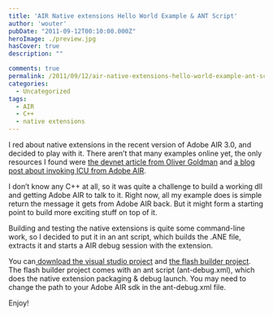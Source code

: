 ```yaml
---
title: 'AIR Native extensions Hello World Example & ANT Script'
author: 'wouter'
pubDate: "2011-09-12T00:10:00.000Z"
heroImage: ./preview.jpg
hasCover: true
description: ""

comments: true
permalink: /2011/09/12/air-native-extensions-hello-world-example-ant-script/
categories:
  - Uncategorized
tags:
  - AIR
  - C++
  - native extensions
---
```

I red about native extensions in the recent version of Adobe AIR 3.0, and decided to play with it. There aren’t that many examples online yet, the only resources I found were [the devnet article from Oliver Goldman][1] and [a blog post about invoking ICU from Adobe AIR][2].<!--more-->

I don’t know any C++ at all, so it was quite a challenge to build a working dll and getting Adobe AIR to talk to it. Right now, all my example does is simple return the message it gets from Adobe AIR back. But it might form a starting point to build more exciting stuff on top of it.

Building and testing the native extensions is quite some command-line work, so I decided to put it in an ant script, which builds the .ANE file, extracts it and starts a AIR debug session with the extension.

You can[ download the visual studio project][3] and [the flash builder project][4]. The flash builder project comes with an ant script (ant-debug.xml), which does the native extension packaging & debug launch. You may need to change the path to your Adobe AIR sdk in the ant-debug.xml file.

Enjoy!

 [1]: http://www.adobe.com/devnet/air/articles/extending-air.html
 [2]: http://blogs.adobe.com/globalization/eo/invoking-icu-from-adobe-air-applications-2/
 [3]: http://labs.aboutme.be/native_extensions/HelloWorldExtension_VisualStudio.rar
 [4]: http://labs.aboutme.be/native_extensions/HelloWorldExtensionWorkflow.fxp